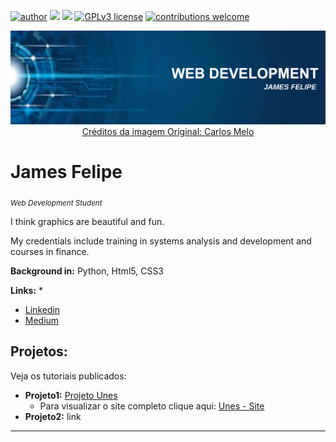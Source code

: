 [![author](https://img.shields.io/badge/author-JamesFelipe-red.svg)](https://www.linkedin.com/in/james-felipe-6a4a2a1a7) [![](https://img.shields.io/badge/HTML5+-orange.svg)]() [![](https://img.shields.io/badge/CSS3+-blue.svg)]() [![GPLv3 license](https://img.shields.io/badge/License-GPLv3-blue.svg)](http://perso.crans.org/besson/LICENSE.html) [![contributions welcome](https://img.shields.io/badge/contributions-welcome-brightgreen.svg?style=flat)](https://github.com/carlosfab/data_science/issues)

<p align="center">
  <img src="bannerWeb.png" >
  <a href='https://github.com/carlosfab/template_portfolio' style='text-decoration='red' >Créditos da imagem Original: Carlos Melo</a>
</p>

# James Felipe
<sub>*Web Development Student*</sub>

I think graphics are beautiful and fun.

My credentials include training in systems analysis and development and courses in finance.

**Background in:** Python, Html5, CSS3

**Links:**
*
* [Linkedin](https://www.linkedin.com/in/james-felipe-6a4a2a1a7)
* [Medium](https://medium.com/@jamesfelipe)


## Projetos:
Veja os tutoriais publicados:

* **Projeto1:** [Projeto Unes](https://github.com/JamesFelipe/projetos_web/tree/main/1-%20Unes)
  * Para visualizar o site completo clique aqui: [Unes - Site](https://friendly-druid-910e90.netlify.app)
* **Projeto2:** link

---




